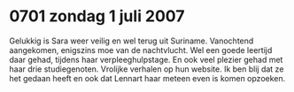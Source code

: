# 0701 zondag 1 juli 2007
Gelukkig is Sara weer veilig en wel terug uit Suriname. Vanochtend aangekomen, enigszins moe van de nachtvlucht. Wel een goede leertijd daar gehad, tijdens haar verpleeghulpstage. En ook veel plezier gehad met haar drie studiegenoten. Vrolijke verhalen op hun website. Ik ben blij dat ze het gedaan heeft en ook dat Lennart haar meteen even is komen opzoeken.